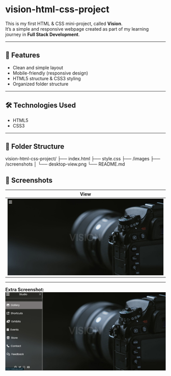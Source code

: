 # vision-html-css-project

This is my first HTML & CSS mini-project, called **Vision**.  
It’s a simple and responsive webpage created as part of my learning journey in **Full Stack Development**.

---

## 📌 Features
- Clean and simple layout
- Mobile-friendly (responsive design)
- HTML5 structure & CSS3 styling
- Organized folder structure

---

## 🛠️ Technologies Used
- HTML5
- CSS3

---

## 📂 Folder Structure
vision-html-css-project/
├── index.html
├── style.css
├── /images
├── /screenshots
│ └── desktop-view.png
└── README.md
## 📸 Screenshots

| View |
|-------------|
| ![Desktop](assets/Screenshot%202025-07-27%20004635.png) | ![desktop2](assets/Screenshot%202025-07-27%20004648.png) |

---

**Extra Screenshot:**
![Extra](assets/Screenshot%202025-07-27%20004703.png)

